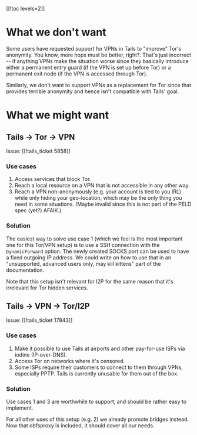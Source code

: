 [[!toc levels=2]]

# What we don't want

Some users have requested support for VPNs in Tails to "improve" Tor's
anonymity. You know, more hops must be better, right?. That's just
incorrect -- if anything VPNs make the situation worse since they
basically introduce either a permanent entry guard (if the VPN is set
up before Tor) or a permanent exit node (if the VPN is accessed
through Tor).

Similarly, we don't want to support VPNs as a replacement for Tor
since that provides terrible anonymity and hence isn't compatible with
Tails' goal.

# What we might want

## Tails → Tor → VPN

Issue: [[!tails_ticket 5858]]

### Use cases

1. Access services that block Tor.
2. Reach a local resource on a VPN that is not accessible in any other
   way.
3. Reach a VPN non-anonymously (e.g. your account is tied to you IRL)
   while only hiding your geo-location, which may be the only thing
   you need in some situations. (Maybe invalid since this is not part
   of the PELD spec (yet?) AFAIK.)

### Solution

The easiest way to solve use case 1 (which we feel is the most
important one for this Tor/VPN setup) is to use a SSH connection with
the `DynamicForward` option. The newly created SOCKS port can be used to
have a fixed outgoing IP address. We could write on how to use that in
an "unsupported, advanced users only, may kill kittens" part of the
documentation.

Note that this setup isn't relevant for I2P for the same reason that
it's irrelevant for Tor hidden services.

## Tails → VPN → Tor/I2P

Issue: [[!tails_ticket 17843]]

### Use cases

1. Make it possible to use Tails at airports and other pay-for-use
   ISPs via iodine (IP-over-DNS).
2. Access Tor on networks where it's censored.
3. Some ISPs require their customers to connect to them through VPNs,
   especially PPTP. Tails is currently unusable for them out of the
   box.

### Solution

Use cases 1 and 3 are worthwhile to support, and should be rather easy
to implement.

For all other uses of this setup (e.g. 2) we already promote bridges
instead. Now that obfsproxy is included, it should cover all
our needs.
